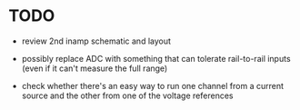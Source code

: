 TODO
=====

* review 2nd inamp schematic and layout

* possibly replace ADC with something that can tolerate rail-to-rail inputs (even if it can't measure the full range)

* check whether there's an easy way to run one channel from a current source and the other from one of the voltage references

